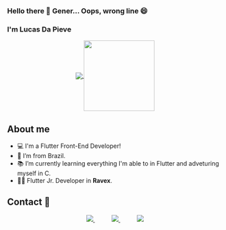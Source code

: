 ### Hello there 👋 Gener... Oops, wrong line 😄
### I'm Lucas Da Pieve

<p align="center">
  <a href="https://github.com/anuraghazra/github-readme-stats">
    <img
      align="center"
      src="https://github-readme-stats.vercel.app/api/top-langs/?username=DaPieveLucas&layout=compact"
    />
  </a>
  <a href="https://github.com/anuraghazra/github-readme-stats">
    <img
      align="center"
      height="165"
      src="https://github-readme-stats.vercel.app/api?username=DaPieveLucas&count_private=true&show_icons=true&custom_title=Github%20Status&hide=issues"
    />
  </a>
</p>

## About me

- :computer: I'm a Flutter Front-End Developer!
- :house_with_garden: I’m from Brazil.
- :books: I’m currently learning everything I'm able to in Flutter and adveturing myself in C.
- 👨‍💻   Flutter Jr. Developer in **Ravex**.

## Contact :iphone:

<p align="center">
    <a href="https://github.com/DaPieveLucas">
        <img  src="https://img.shields.io/badge/github-%23100000.svg?&style=for-the-badge&logo=github&logoColor=white&link=mailto:https://github.com/DaPieveLucas">
    </a>
    &nbsp;&nbsp;&nbsp;&nbsp;&nbsp;&nbsp;&nbsp;&nbsp;&nbsp;
    <a href="mailto:lucasdapievesilva@gmail.com">
        <img src="https://img.shields.io/badge/gmail-D14836?&style=for-the-badge&logo=gmail&logoColor=white&link=mailto:lucasdapievesilva@gmail.com">
    </a>
    &nbsp;&nbsp;&nbsp;&nbsp;&nbsp;&nbsp;&nbsp;&nbsp;&nbsp;
    <a href="https://www.linkedin.com/in/lucas-da-pieve/">
        <img src="https://img.shields.io/badge/linkedin-%230077B5.svg?&style=for-the-badge&logo=linkedin&logoColor=white&link=mailto:https://www.linkedin.com/in/lucas-da-pieve/">
    </a>
</p>



